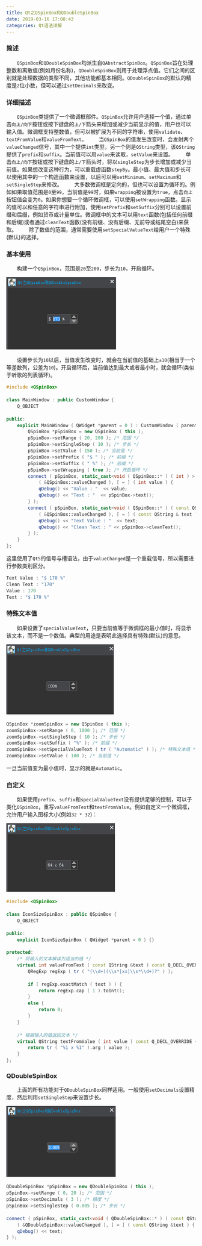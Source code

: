 ```yaml
---
title: Qt之QSpinBox和QDoubleSpinBox
date: 2019-03-16 17:08:43
categories: Qt语法详解
---
```

### 简述

&emsp;&emsp;`QSpinBox`和`QDoubleSpinBox`均派生自`QAbstractSpinBox`。`QSpinBox`旨在处理整数和离散值(例如月份名称)，`QDoubleSpinBox`则用于处理浮点值。它们之间的区别就是处理数据的类型不同，其他功能都基本相同。`QDoubleSpinBox`的默认的精度是`2`位小数，但可以通过`setDecimals`来改变。

### 详细描述

&emsp;&emsp;`QSpinBox`类提供了一个微调框部件。`QSpinBox`允许用户选择一个值，通过单击`向上/向下`按钮或按下键盘的`上/下`箭头来增加或减少当前显示的值，用户也可以输入值。微调框支持整数值，但可以被扩展为不同的字符串，使用`validate`、`textFromValue`和`valueFromText`。
&emsp;&emsp;当`QSpinBox`的值发生改变时，会发射两个`valueChanged`信号，其中一个提供`int`类型，另一个则是`QString`类型，该`QString`提供了`prefix`和`suffix`。当前值可以用`value`来读取，`setValue`来设置。
&emsp;&emsp;单击`向上/向下`按钮或按下键盘的`上/下`箭头时，将以`singleStep`为步长增加或减少当前值。如果想改变这种行为，可以重载虚函数`stepBy`。最小值、最大值和步长可以使用其中的一个构造函数来设置，以后可以用`setMinimum`、`setMaximum`和`setSingleStep`来修改。
&emsp;&emsp;大多数微调框是定向的，但也可以设置为循环的。例如如果取值范围是`0`至`99`，当前值是`99`时，如果`wrapping`被设置为`true`，点击`向上`按钮值会变为`0`。如果你想要一个循环微调框，可以使用`setWrapping`函数。显示的值可以和任意的字符串进行附加，使用`setPrefix`和`setSuffix`分别可以设置前缀和后缀，例如货币或计量单位。微调框中的文本可以用`text`函数(包括任何前缀和后缀)或者通过`cleanText`函数(没有前缀、没有后缀、无前导或结尾空白)来获取。
&emsp;&emsp;除了数值的范围，通常需要使用`setSpecialValueText`给用户一个特殊(默认)的选择。

### 基本使用

&emsp;&emsp;构建一个`QSpinBox`，范围是`20`至`200`，步长为`10`，开启循环。

<img src="./Qt之QSpinBox和QDoubleSpinBox/1.png">

&emsp;&emsp;设置步长为`10`以后，当值发生改变时，就会在当前值的基础上`±10`(相当于一个等差数列，公差为`10`)。开启循环后，当前值达到最大或者最小时，就会循环(类似于听歌的列表循环)。

``` cpp
#include <QSpinBox>
​
class MainWindow : public CustomWindow {
    Q_OBJECT
​
public:
    explicit MainWindow ( QWidget *parent = 0 ) : CustomWindow ( parent ) {
        QSpinBox *pSpinBox = new QSpinBox ( this );
        pSpinBox->setRange ( 20, 200 ); /* 范围 */
        pSpinBox->setSingleStep ( 10 ); /* 步长 */
        pSpinBox->setValue ( 150 ); /* 当前值 */
        pSpinBox->setPrefix ( "$ " ); /* 前缀 */
        pSpinBox->setSuffix ( " %" ); /* 后缀 */
        pSpinBox->setWrapping ( true ); /* 开启循环 */
        connect ( pSpinBox, static_cast<void ( QSpinBox::* ) ( int ) > \
            ( &QSpinBox::valueChanged ), [ = ] ( int value ) {
            qDebug() << "Value : "  << value;
            qDebug() << "Text : "  << pSpinBox->text();
        } );
        connect ( pSpinBox, static_cast<void ( QSpinBox::* ) ( const QString & ) > \
            ( &QSpinBox::valueChanged ), [ = ] ( const QString & text ) {
            qDebug() << "Text Value : "  << text;
            qDebug() << "Clean Text : " << pSpinBox->cleanText();
        } );
    }
};
```

这里使用了`Qt5`的信号与槽语法，由于`valueChanged`是一个重载信号，所以需要进行参数类别区分。

``` cpp
Text Value : "$ 170 %"
Clean Text : "170"
Value : 170
Text : "$ 170 %"
```

### 特殊文本值

&emsp;&emsp;如果设置了`specialValueText`，只要当前值等于微调框的最小值时，将显示该文本，而不是一个数值。典型的用途是表明此选择具有特殊(默认)的意思。

<img src="./Qt之QSpinBox和QDoubleSpinBox/2.png">

``` cpp
QSpinBox *zoomSpinBox = new QSpinBox ( this );
zoomSpinBox->setRange ( 0, 1000 ); /* 范围 */
zoomSpinBox->setSingleStep ( 10 ); /* 步长 */
zoomSpinBox->setSuffix ( "%" ); /* 前缀 */
zoomSpinBox->setSpecialValueText ( tr ( "Automatic" ) ); /* 特殊文本值 */
zoomSpinBox->setValue ( 100 ); /* 当前值 */
```

一旦当前值变为最小值时，显示的就是`Automatic`。

### 自定义

&emsp;&emsp;如果使用`prefix`、`suffix`和`specialValueText`没有提供足够的控制，可以子类化`QSpinBox`，重写`valueFromText`和`textFromValue`。例如自定义一个微调框，允许用户输入图标大小(例如`32 * 32`)：

<img src="./Qt之QSpinBox和QDoubleSpinBox/3.png">

``` cpp
#include <QSpinBox>
​
class IconSizeSpinBox : public QSpinBox {
    Q_OBJECT
​
public:
    explicit IconSizeSpinBox ( QWidget *parent = 0 ) {}
​
protected:
    /* 将输入的文本解读为适当的值 */
    virtual int valueFromText ( const QString &text ) const Q_DECL_OVERRIDE {
        QRegExp regExp ( tr ( "(\\d+)(\\s*[xx]\\s*\\d+)?" ) );
​
        if ( regExp.exactMatch ( text ) ) {
            return regExp.cap ( 1 ).toInt();
        }
        else {
            return 0;
        }
    }
​
    /* 根据输入的值返回文本 */
    virtual QString textFromValue ( int value ) const Q_DECL_OVERRIDE {
        return tr ( "%1 x %1" ).arg ( value );
    }
};
```

### QDoubleSpinBox

&emsp;&emsp;上面的所有功能对于`QDoubleSpinBox`同样适用。一般使用`setDecimals`设置精度，然后利用`setSingleStep`来设置步长。

<img src="./Qt之QSpinBox和QDoubleSpinBox/4.png">

``` cpp
QDoubleSpinBox *pSpinBox = new QDoubleSpinBox ( this );
pSpinBox->setRange ( 0, 20 ); /* 范围 */
pSpinBox->setDecimals ( 3 ); /* 精度 */
pSpinBox->setSingleStep ( 0.005 ); /* 步长 */

connect ( pSpinBox, static_cast<void ( QDoubleSpinBox::* ) ( const QString & ) > \
    ( &QDoubleSpinBox::valueChanged ), [ = ] ( const QString &text ) {
    qDebug() << text;
} );
```